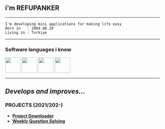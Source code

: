 ## i'm REFUPANKER
---
```
I'm developing mini applications for making life easy
Born in   : 2004.06.29
Living in : Turkiye
``` 
---
###  Software languages i know 
<div>
<img width="50" height="50" src="https://cdn-icons-png.flaticon.com/512/6132/6132221.png"/>
<img width="50" height="50" src="https://cdn-icons-png.flaticon.com/512/226/226777.png"/>
<img width="50" height="50" src="https://cdn-icons-png.flaticon.com/512/5968/5968350.png"/>
<img width="50" height="50" src="https://cdn-icons-png.flaticon.com/512/5968/5968292.png"/>
</div>

---
_Develops and improves..._
---
### PROJECTS (2021/202-)
- [**Project Downloader**](https://projectmanager.pactrefupanker.repl.co)
- [**Weekly Question Solving**](https://WeeklyQuestionSolvingSite1.pactrefupanker.repl.co)
